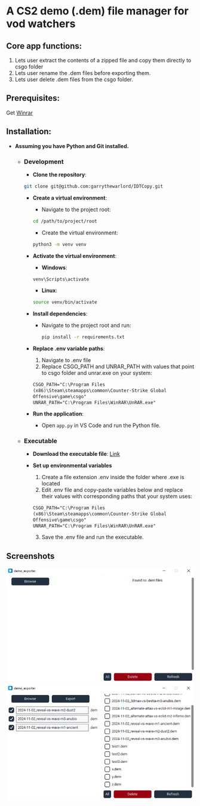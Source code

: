 # A CS2 demo (.dem) file manager for vod watchers

## Core app functions:
1. Lets user extract the contents of a zipped file and copy them directly to csgo folder
2. Lets user rename the .dem files before exporting them.
3. Lets user delete .dem files from the csgo folder.

## Prerequisites:
Get [Winrar](https://www.win-rar.com/start.html?&L=0) 

## Installation:

- **Assuming you have Python and Git installed.**

    - ### Development
        - **Clone the repository**:
        ```bash
        git clone git@github.com:garrythewarlord/IDTCopy.git
        ```

        - **Create a virtual environment**:
            - Navigate to the project root:
            ```bash
            cd /path/to/project/root
            ```
            - Create the virtual environment:
            ```bash
            python3 -m venv venv
            ```

        - **Activate the virtual environment**:
            - **Windows**:
            ```bash
            venv\Scripts\activate
            ```
            - **Linux**:
            ```bash
            source venv/bin/activate
            ```

        - **Install dependencies**:
            * Navigate to the project root and run:
                ```bash
                pip install -r requirements.txt
                ```
        
        - **Replace .env variable paths**:
            1. Navigate to .env file
            2. Replace CSGO_PATH and UNRAR_PATH with values that point to csgo folder and unrar.exe on your system:
            ```
            CSGO_PATH="C:\Program Files (x86)\Steam\steamapps\common\Counter-Strike Global Offensive\game\csgo"
            UNRAR_PATH="C:\Program Files\WinRAR\UnRAR.exe"
            ```


        - **Run the application**:
            * Open `app.py` in VS Code and run the Python file.


    - ### Executable
        - **Download the executable file**:
        [Link](https://www.test.com)

        - **Set up environmental variables**
            1. Create a file extension .env inside the folder where .exe is located
            2. Edit .env file and copy-paste variables below and replace their values with corresponding paths that your system uses:
            ```
            CSGO_PATH="C:\Program Files (x86)\Steam\steamapps\common\Counter-Strike Global Offensive\game\csgo"
            UNRAR_PATH="C:\Program Files\WinRAR\UnRAR.exe"
            ```
            3. Save the .env file and run the executable.


## Screenshots
![alt text](<Screenshot 2024-10-25 012245-1.png>)
\
![alt text](<Screenshot 2024-10-25 215129.png>)
